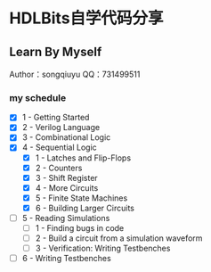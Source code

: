 # HDLBits自学代码分享
## Learn By Myself
Author：songqiuyu
QQ：731499511

### my schedule
* [X] 1 - Getting Started 
* [X] 2 - Verilog Language
* [X] 3 - Combinational Logic
* [X] 4 - Sequential Logic
  * [X] 1 - Latches and Flip-Flops
  * [X] 2 - Counters
  * [X] 3 - Shift Register
  * [X] 4 - More Circuits
  * [X] 5 - Finite State Machines
  * [X] 6 - Building Larger Circuits
* [ ] 5 - Reading Simulations
  * [ ] 1 - Finding bugs in code
  * [ ] 2 - Build a circuit from a simulation waveform
  * [ ] 3 - Verification: Writing Testbenches
* [ ] 6 - Writing Testbenches
